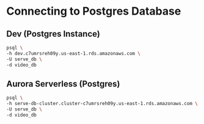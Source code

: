 # Connecting to Postgres Database

## Dev (Postgres Instance)

``` bash
psql \
-h dev.c7umrsreh09y.us-east-1.rds.amazonaws.com \
-U serve_db \
-d video_db
```

## Aurora Serverless (Postgres)

``` bash
psql \
-h serve-db-cluster.cluster-c7umrsreh09y.us-east-1.rds.amazonaws.com \
-U serve_db \
-d video_db
```